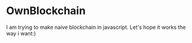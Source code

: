# OwnBlockchain
I am trying to make naive blockchain in javascript.
Let's hope it works the way i want:)
